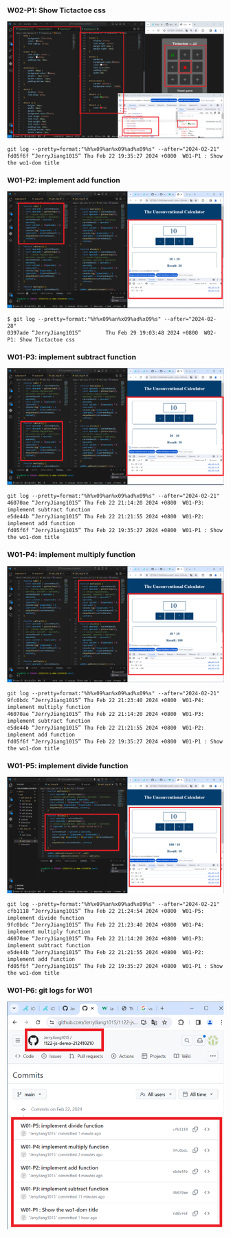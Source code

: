 ### W02-P1: Show Tictactoe css

![](w02-p1.png)

```
git log --pretty=format:"%h%x09%an%x09%ad%x09%s" --after="2024-02-21"
fd05f6f “JerryJiang1015” Thu Feb 22 19:35:27 2024 +0800  W01-P1 : Show the wo1-dom title
```

### W01-P2: implement add function

![](w01-p2.png)

```
$ git log --pretty=format:"%h%x09%an%x09%ad%x09%s" --after="2024-02-28"
0397ade “JerryJiang1015”        Thu Feb 29 19:03:48 2024 +0800  W02-P1: Show Tictactoe css
```

### W01-P3: implement subtract function

![](w01-p3.png)

```
git log --pretty=format:"%h%x09%an%x09%ad%x09%s" --after="2024-02-21"
46070ae “JerryJiang1015” Thu Feb 22 21:14:20 2024 +0800  W01-P3: implement subtract function
e5de44b “JerryJiang1015” Thu Feb 22 21:21:55 2024 +0800  W01-P2: implement add function
fd05f6f “JerryJiang1015” Thu Feb 22 19:35:27 2024 +0800  W01-P1 : Show the wo1-dom title
```

### W01-P4: implement multiply function

![](w01-p4.png)

```
git log --pretty=format:"%h%x09%an%x09%ad%x09%s" --after="2024-02-21"
9fc0bdc “JerryJiang1015” Thu Feb 22 21:23:40 2024 +0800  W01-P4: implement multiply function
46070ae “JerryJiang1015” Thu Feb 22 21:14:20 2024 +0800  W01-P3: implement subtract function
e5de44b “JerryJiang1015” Thu Feb 22 21:21:55 2024 +0800  W01-P2: implement add function
fd05f6f “JerryJiang1015” Thu Feb 22 19:35:27 2024 +0800  W01-P1 : Show the wo1-dom title
```

### W01-P5: implement divide function

![](w01-p5.png)

```
git log --pretty=format:"%h%x09%an%x09%ad%x09%s" --after="2024-02-21"
cfb1118 “JerryJiang1015” Thu Feb 22 21:24:54 2024 +0800  W01-P5: implement divide function
9fc0bdc “JerryJiang1015” Thu Feb 22 21:23:40 2024 +0800  W01-P4: implement multiply function
46070ae “JerryJiang1015” Thu Feb 22 21:14:20 2024 +0800  W01-P3: implement subtract function
e5de44b “JerryJiang1015” Thu Feb 22 21:21:55 2024 +0800  W01-P2: implement add function
fd05f6f “JerryJiang1015” Thu Feb 22 19:35:27 2024 +0800  W01-P1 : Show the wo1-dom title
```

### W01-P6: git logs for W01

![](w01-p6.png)
